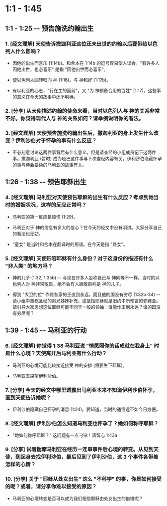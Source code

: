 # 1:1 - 1:45 

## 1:1 - 1:25 -- 预告施洗约翰出生

### 1. [经文理解] 天使告诉撒迦利亚这位还未出世的约翰以后要带给以色列人什么影响？

* 因他的出生而喜乐 (1:14b)。和合本在 1:14b 的逗号容易使人误会。"有许多人因他出世，也必喜乐" 是指 "因他出世而必喜乐"。

* 使以色列人回转归向 神 (1:16)。与 神和好 (1:17b)。

* 有以利亚的心志，"行在主的面前"，又 "为 神预备合用的百姓" (1:17)。这些事的意义在今天的故事中还不明确。

### 2. [分享] 从天使描述约翰的使命来看，当时以色列人与 神的关系非常不好。你觉得现代人与 神的关系如何？请举例说明你的看法。

### 3. [经文理解] 天使预告施洗约翰出生后，撒迦利亚的身上发生什么改变？伊利沙伯对于怀孕的事有什么反应？

* 不必刻意讨论这两件事背后有什么意义。但是请查经的小组成员记下这两件事。撒迦利亚 (暂时) 成为哑巴这件事与下次查经内容有关。伊利沙伯隐藏怀孕的事与待会要读的马利亚的故事有关。

## 1:26 - 1:38 -- 预告耶稣出生

### 4. [经文理解] 马利亚对天使预告耶稣的出生有什么反应？考虑到她当时的婚姻状况，这样的反应正常吗？

* 马利亚的第一反应是惊慌 (1:29)。

* 马利亚对于 神的信息有多大的信心？在今天的经文中没有明讲。大家分享自己的看法也无妨。

* "童女" 是当时和合本在翻译时的用语。在今天是指 "处女"。

### 5. [经文理解] 天使形容耶稣有什么身份？对于这身份的描述有什么 "非人类" 的地方吗？

* 神的儿子 (1:32, 1:35b) -- 与现在许多人妄称自己与 神同等不一样。当时的以色列人对 神非常敬畏，绝不会有人胆敢自称是 神的儿子。

* 得到 "大卫的位" 作雅各家的王直到永远，而且他的国没有穷尽 (1:32b-34) -- 请小组中熟稔圣经的弟兄姊妹补充，这是指耶稣就是旧约中所预言的弥赛亚。请引导大家思想这位耶稣可能不同于一般的领袖：谁能作王到永远？谁的国没有穷尽呢？

## 1:39 - 1:45 -- 马利亚的行动

### 6. [经文理解] 你觉得 1:38 马利亚说 "情愿照你的话成就在我身上" 时是什么心境？天使离开后马利亚有什么行动？

* 马利亚的心境可能比较接近接受 神的安排 (将要生下耶稣)。

* 马利亚去探望伊利沙伯。

### 7. [分享] 今天的经文中哪里透露出马利亚本来不知道伊利沙伯怀孕，直到天使告诉她呢？

* 伊利沙伯隐藏自己怀孕的消息 (1:24)。要知道，当时的通信远不如今日方便。

### 8. [经文理解] 伊利沙伯怎么知道马利亚也怀孕了？她如何称呼耶稣？

* "她如何称呼耶稣？" 这问题有一点刁钻！请留心 1:43a

### 9. [分享] 试着揣摩马利亚在经历一连串事件后心境的转变。从见到天使，到起身去找伊利沙伯，最后见到了伊利沙伯，这 3 个事件各带着怎样的心情？

### 10. [分享] 关于 "耶稣从处女出生" 这么 "不科学" 的事，你是如何接受的呢？或着，请分享你难以接受的原因？

* 马利亚的心境转变是否可以成为我们相信耶稣由处女出生的借镜呢？
